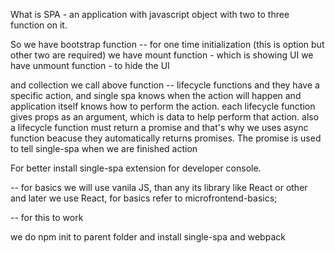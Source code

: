 What is SPA - an application with javascript object with two to three function on it.

So we have bootstrap function -- for one time initialization (this is option but other two are required)
we have mount function - which is showing UI
we have unmount function - to hide the UI

and collection we call above function -- lifecycle functions and they have a specific action, and single spa knows when the action will happen and application itself knows how to perform the action.
each lifecycle function gives props as an argument, which is data to help perform that action. also a lifecycle function must return a promise and that's why we uses async function beacuse they automatically returns promises.
The promise is used to tell single-spa when we are finished action

For better install single-spa extension for developer console.

-- for basics we will use vanila JS, than any its library like React or other and later we use React, for basics refer to microfrontend-basics;

-- for this to work

we do npm init to parent folder and install single-spa and webpack
